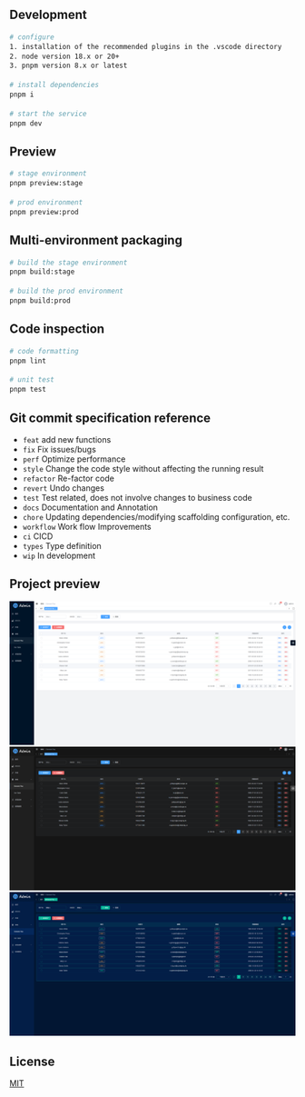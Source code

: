 ## Development

```bash
# configure
1. installation of the recommended plugins in the .vscode directory
2. node version 18.x or 20+
3. pnpm version 8.x or latest

# install dependencies
pnpm i

# start the service
pnpm dev
```

## Preview

```bash
# stage environment
pnpm preview:stage

# prod environment
pnpm preview:prod
```

## Multi-environment packaging

```bash
# build the stage environment
pnpm build:stage

# build the prod environment
pnpm build:prod
```

## Code inspection

```bash
# code formatting
pnpm lint

# unit test
pnpm test
```

## Git commit specification reference

- `feat` add new functions
- `fix` Fix issues/bugs
- `perf` Optimize performance
- `style` Change the code style without affecting the running result
- `refactor` Re-factor code
- `revert` Undo changes
- `test` Test related, does not involve changes to business code
- `docs` Documentation and Annotation
- `chore` Updating dependencies/modifying scaffolding configuration, etc.
- `workflow` Work flow Improvements
- `ci` CICD
- `types` Type definition
- `wip` In development

## Project preview

![preview1.png](./src/assets/docs/preview1.png)
![preview2.png](./src/assets/docs/preview2.png)
![preview3.png](./src/assets/docs/preview3.png)


## License

[MIT](./LICENSE)